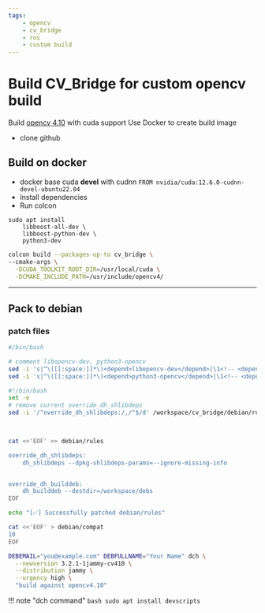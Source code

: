 ```yaml
---
tags:
    - opencv
    - cv_bridge
    - ros
    - custom build
---
```


# Build CV_Bridge for custom opencv build

Build [opencv 4.10](Programming/vision/opencv/build/) with cuda support
Use Docker to create build image

- clone github


## Build on docker
- docker base cuda **devel** with cudnn `FROM nvidia/cuda:12.6.0-cudnn-devel-ubuntu22.04` 
- Install dependencies
- Run colcon


```
sudo apt install
    libboost-all-dev \
    libboost-python-dev \
    python3-dev
```

```bash title="colcon"
colcon build --packages-up-to cv_bridge \
--cmake-args \
  -DCUDA_TOOLKIT_ROOT_DIR=/usr/local/cuda \
  -DCMAKE_INCLUDE_PATH=/usr/include/opencv4/
```

---

## Pack to debian

### patch files

```bash title="patch_package.xml"
#/bin/bash

# comment libopencv-dev, python3-opencv
sed -i 's|^\([[:space:]]*\)<depend>libopencv-dev</depend>|\1<!-- <depend>libopencv-dev</depend> -->|' package.xml
sed -i 's|^\([[:space:]]*\)<depend>python3-opencv</depend>|\1<!-- <depend>python3-opencv</depend> -->|' package.xml
```

```bash title="patch_rules.sh"
#!/bin/bash
set -e
# remove current override_dh_shlibdeps
sed -i '/^override_dh_shlibdeps:/,/^$/d' /workspace/cv_bridge/debian/rules

 

cat <<'EOF' >> debian/rules

override_dh_shlibdeps:
    dh_shlibdeps --dpkg-shlibdeps-params=--ignore-missing-info


override_dh_builddeb:
    dh_builddeb --destdir=/workspace/debs
EOF

echo "[✅] Successfully patched debian/rules"
```

```bash title="patch_compat"
cat <<'EOF' > debian/compat
10
EOF
```

```bash title="add entry to changelog"
DEBEMAIL="you@example.com" DEBFULLNAME="Your Name" dch \
  --newversion 3.2.1-1jammy-cv410 \
  --distribution jammy \
  --urgency high \
  "build against opencv4.10"

```

!!! note "dch command"
     ```bash
     sudo apt install devscripts
     ```
